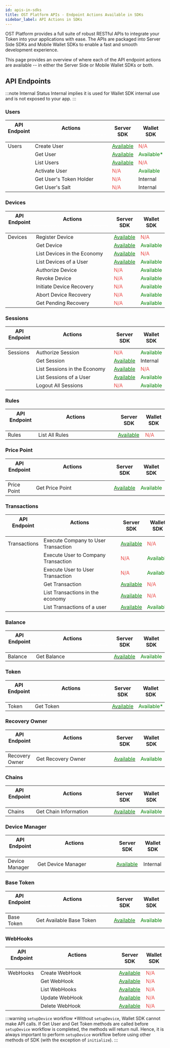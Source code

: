 ```yaml
---
id: apis-in-sdks
title: OST Platform APIs - Endpoint Actions Available in SDKs
sidebar_label: API Actions in SDKs
---
```


OST Platform provides a full suite of robust RESTful APIs to integrate your Token into your applications with ease. The APIs are packaged into Server Side SDKs and Mobile Wallet SDKs to enable a fast and smooth development experience.

This page provides an overview of where each of the API endpoint actions are available -- in either the Server Side or Mobile Wallet SDKs or both. 

## API Endpoints

:::note Internal Status
Internal implies it is used for Wallet SDK internal use and is not exposed to your app.
:::


<style> .container.mainContainer article a.available-link { color: green; text-decoration: underline;}</style>

### Users
| API Endpoint <span style="color:white">~~~~~</span> | Actions <span style="color:white">~~~~~~~~~~~~~~~~~~~~~~</span> | Server SDK | Wallet SDK |
|---|---|---|---|
| Users | Create User | <a class="available-link" target="_blank" href="/platform/docs/api/#create-user"> <span style="color:green"> Available </span> </a>| <span style="color:#eb4d4a">N/A</span> |
| | Get User | <a class="available-link" target="_blank" href="/platform/docs/api/#get-a-user"> <span style="color:green"> Available </span> </a>| <span style="color:green"> Available* </span> |
| | List Users |<a class="available-link" target="_blank" href="/platform/docs/api/#list-all-users">  <span style="color:green"> Available </span> </a>| <span style="color:#eb4d4a">N/A</span> |
| | Activate User | <span style="color:#eb4d4a">N/A</span> | <span style="color:green"> Available </span> |
| | Get User's Token Holder | <span style="color:#eb4d4a">N/A</span> | Internal |
| | Get User's Salt | <span style="color:#eb4d4a">N/A</span> | Internal |


### Devices
| API Endpoint <span style="color:white">~~~~~</span> | Actions <span style="color:white">~~~~~~~~~~~~~~~~~~~~~~</span> | Server SDK | Wallet SDK |
|---|---|---|---|
| Devices | Register Device | <a class="available-link" target="_blank" href="/platform/docs/api/#register-devices"><span style="color:green"> Available </span> </a> | <span style="color:#eb4d4a">N/A</span> |
| | Get Device | <a class="available-link" target="_blank" href="/platform/docs/api/#get-a-device"><span style="color:green"> Available </span> </a> | <span style="color:green"> Available </span> |
| | List Devices in the Economy | <a class="available-link" target="_blank" href="/platform/docs/api/#list-all-devices"><span style="color:green"> Available </span> </a>|  <span style="color:#eb4d4a"> N/A </span> |
| | List Devices of a User | <a class="available-link" target="_blank" href="/platform/docs/api/#list-all-devices"><span style="color:green"> Available </span> </a>|  <span style="color:green"> Available </span>|
| | Authorize Device | <span style="color:#eb4d4a">N/A</span> | <span style="color:green"> Available </span> |
| | Revoke Device | <span style="color:#eb4d4a">N/A</span> | <span style="color:green"> Available </span> |
| | Initiate Device Recovery | <span style="color:#eb4d4a">N/A</span> | <span style="color:green"> Available </span> |
| | Abort Device Recovery | <span style="color:#eb4d4a">N/A</span> | <span style="color:green"> Available </span> |
| | Get Pending Recovery | <span style="color:#eb4d4a">N/A</span> | <span style="color:green"> Available </span> |

### Sessions
| API Endpoint <span style="color:white">~~~~~</span> | Actions <span style="color:white">~~~~~~~~~~~~~~~~~~~~~~</span> | Server SDK | Wallet SDK |
|---|---|---|---|
| Sessions | Authorize Session | <span style="color:#eb4d4a">N/A</span> | <span style="color:green"> Available </span> |
| | Get Session | <a class="available-link" target="_blank" href="/platform/docs/api/#get-a-user-39-s-session"><span style="color:green"> Available </span> </a>| Internal |
| | List Sessions in the Economy  | <a class="available-link" target="_blank" href="/platform/docs/api/#list-all-sessions"> <span style="color:green"> Available </span> </a> | <span style="color:#eb4d4a">N/A</span> |
| | List Sessions of a User| <a class="available-link" target="_blank" href="/platform/docs/api/#list-all-sessions"> <span style="color:green"> Available </span> </a> | <span style="color:green"> Available </span>|
| | Logout All Sessions | <span style="color:#eb4d4a">N/A</span> | <span style="color:green"> Available </span> |

### Rules
| API Endpoint <span style="color:white">~~~~~</span> | Actions <span style="color:white">~~~~~~~~~~~~~~~~~~~~~~</span> | Server SDK | Wallet SDK |
|---|---|---|---|
| Rules | List All Rules | <a class="available-link" target="_blank" href="/platform/docs/api/#list-all-rules"><span style="color:green"> Available </span></a> | <span style="color:#eb4d4a">N/A</span> |

### Price Point
| API Endpoint <span style="color:white">~~~~~</span> | Actions <span style="color:white">~~~~~~~~~~~~~~~~~~~~~~</span> | Server SDK | Wallet SDK |
|---|---|---|---|
| Price Point | Get Price Point | <a class="available-link" target="_blank" href="/platform/docs/api/#get-price-point-information"><span style="color:green"> Available </span></a> | <span style="color:green"> Available </span> |

### Transactions
| API Endpoint <span style="color:white">~~~~~</span> | Actions <span style="color:white">~~~~~~~~~~~~~~~~~~~~~~</span> | Server SDK | Wallet SDK |
|---|---|---|---|
| Transactions | Execute Company to User Transaction | <a class="available-link" target="_blank" href="/platform/docs/api/#execute-a-transaction"><span style="color:green"> Available </span></a> | <span style="color:#eb4d4a">N/A</span> |
| | Execute User to Company Transaction | <span style="color:#eb4d4a">N/A</span> | <span style="color:green"> Available </span> |
| | Execute User to User Transaction | <span style="color:#eb4d4a">N/A</span> | <span style="color:green"> Available </span> |
| | Get Transaction | <a class="available-link" target="_blank" href="/platform/docs/api/#get-a-transaction-details"><span style="color:green"> Available </span></a> | <span style="color:#eb4d4a">N/A</span> |
| | List Transactions in the economy | <a class="available-link" target="_blank" href="/platform/docs/api/#get-all-user-39-s-transactions"><span style="color:green"> Available </span> </a>| <span style="color:#eb4d4a"> N/A </span> |
| | List Transactions of a user | <a class="available-link" target="_blank" href="/platform/docs/api/#get-all-user-39-s-transactions"><span style="color:green"> Available </span> </a>| <span style="color:green"> Available </span> |

### Balance
| API Endpoint <span style="color:white">~~~~~</span> | Actions <span style="color:white">~~~~~~~~~~~~~~~~~~~~~~</span> | Server SDK | Wallet SDK |
|---|---|---|---|
| Balance | Get Balance | <a class="available-link" target="_blank" href="/platform/docs/api/#get-users-balance"><span style="color:green"> Available </span> </a>| <span style="color:green"> Available </span> |

### Token
| API Endpoint <span style="color:white">~~~~~</span> | Actions <span style="color:white">~~~~~~~~~~~~~~~~~~~~~~</span> | Server SDK | Wallet SDK |
|---|---|---|---|
| Token | Get Token | <a class="available-link" target="_blank" href="/platform/docs/api/#get-token"><span style="color:green"> Available </span> </a>| <span style="color:green"> Available* </span> |

### Recovery Owner
| API Endpoint <span style="color:white">~~~~~</span> | Actions <span style="color:white">~~~~~~~~~~~~~~~~~~~~~~</span> | Server SDK | Wallet SDK |
|---|---|---|---|
| Recovery Owner | Get Recovery Owner |<a class="available-link" target="_blank" href="/platform/docs/api/#get-recovery-owner"> <span style="color:green"> Available </span></a> | <span style="color:green"> Available </span> |

### Chains
| API Endpoint <span style="color:white">~~~~~</span> | Actions <span style="color:white">~~~~~~~~~~~~~~~~~~~~~~</span> | Server SDK | Wallet SDK |
|---|---|---|---|
| Chains | Get Chain Information | <a class="available-link" target="_blank" href="/platform/docs/api/#get-chain-information"><span style="color:green"> Available </span> </a>| <span style="color:green"> Available </span> |

### Device Manager
| API Endpoint <span style="color:white">~~~~~</span> | Actions <span style="color:white">~~~~~~~~~~~~~~~~~~~~~~</span> | Server SDK | Wallet SDK |
|---|---|---|---|
| Device Manager | Get Device Manager | <a class="available-link" target="_blank" href="/platform/docs/api/#get-device-manager"><span style="color:green"> Available </span></a> | Internal |

### Base Token
| API Endpoint <span style="color:white">~~~~~</span> | Actions <span style="color:white">~~~~~~~~~~~~~~~~~~~~~~</span> | Server SDK | Wallet SDK |
|---|---|---|---|
| Base Token | Get Available Base Token |<a class="available-link" target="_blank" href="/platform/docs/api/#get-available-base-tokens"> <span style="color:green"> Available </span> </a>| <span style="color:green"> Available </span> |

### WebHooks
| API Endpoint <span style="color:white">~~~~~</span> | Actions <span style="color:white">~~~~~~~~~~~~~~~~~~~~~~</span> | Server SDK | Wallet SDK |
|---|---|---|---|
| WebHooks | Create WebHook | <a class="available-link" target="_blank" href="/platform/docs/api/#create-a-webhook"><span style="color:green"> Available </span> </a>| <span style="color:#eb4d4a">N/A</span> |
| | Get WebHook | <a class="available-link" target="_blank" href="/platform/docs/api/#get-a-webhook"> <span style="color:green"> Available </span> </a>| <span style="color:#eb4d4a">N/A</span> |
| | List WebHooks | <a class="available-link" target="_blank" href="/platform/docs/api/#list-all-webhooks"><span style="color:green"> Available </span> </a>| <span style="color:#eb4d4a">N/A</span> |
| | Update WebHook | <a class="available-link" target="_blank" href="/platform/docs/api/#update-a-webhook"><span style="color:green"> Available </span></a> | <span style="color:#eb4d4a">N/A</span> |
| | Delete WebHook | <a class="available-link" target="_blank" href="/platform/docs/api/#delete-a-webhook"><span style="color:green"> Available </span> </a>| <span style="color:#eb4d4a">N/A</span> |

:::warning `setupDevice` workflow
*Without `setupDevice`, Wallet SDK cannot make API calls. If Get User and Get Token methods are called before `setupDevice` workflow is completed, the methods will return null. Hence, it is always important to perform `setupDevice` workflow before using other methods of SDK (with the exception of `initialize`).
:::